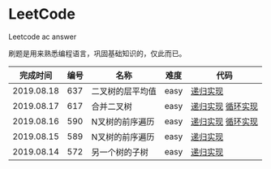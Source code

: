 # LeetCode
Leetcode ac answer

刷题是用来熟悉编程语言，巩固基础知识的，仅此而已。

**完成时间**|**编号**|**名称**|**难度**|**代码**
--------|--------|--------|------------|--------
2019.08.18|637|二叉树的层平均值|easy|[递归实现]()
2019.08.17|617|合并二叉树|easy|[递归实现](/617%20Merge%20Two%20Binary%20Trees/javascript/ac_v2.js) [循环实现](/617%20Merge%20Two%20Binary%20Trees/javascript/ac_v3.js)
2019.08.16|590|N叉树的前序遍历|easy|[递归实现](/590%20N-ary%20Tree%20Postorder%20Traversal/javascript/ac_v1.js) [循环实现](/590%20N-ary%20Tree%20Postorder%20Traversal/javascript/ac_v2.js)
2019.08.15|589|N叉树的前序遍历|easy|[递归实现](/589%20N-ary%20Tree%20Preorder%20Traversal/javascript/ac_v1.js)
2019.08.14|572|另一个树的子树|easy|[递归实现](/572%20Subtree%20of%20Another%20Tree/javascript/ac_v1.js)
